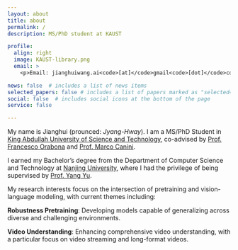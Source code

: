 ```yaml
---
layout: about
title: about
permalink: /
description: MS/PhD student at KAUST

profile:
  align: right
  image: KAUST-library.png
  email: >
    <p>Email: jianghuiwang.ai<code>[at]</code>gmail<code>[dot]</code>com</p>

news: false  # includes a list of news items
selected_papers: false # includes a list of papers marked as "selected={true}"
social: false  # includes social icons at the bottom of the page
service: false

---
```


My name is Jianghui (prounced: *Jyang-Hway*). I am a MS/PhD Student in [King Abdullah University of Science and Technology](https://www.kaust.edu.sa), co-advised by [Prof. Francesco Orabona](https://francesco.orabona.com/) and [Prof. Marco Canini](https://mcanini.github.io/).

I earned my Bachelor’s degree from the Department of Computer Science and Technology at [Nanjing University](https://www.nju.edu.cn/), where I had the privilege of being supervised by [Prof. Yang Yu](https://www.wolai.com/eyounx/dtR1MTyRXS5tP5Cex4KtdK).

<!-- add other reaserch experiment here-->

My research interests focus on the intersection of pretraining and vision-language modeling, with current themes including:

**Robustness Pretraining**: Developing models capable of generalizing across diverse and challenging environments.

**Video Understanding**: Enhancing comprehensive video understanding, with a particular focus on video streaming and long-format videos.


<!-- I am currently seeking a Ph.D. position to further pursue these research interests.-->


